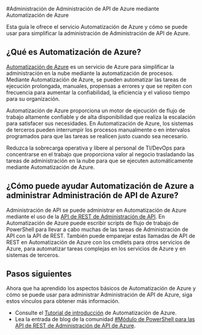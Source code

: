 <properties
	pageTitle="Administración de Administración de API de Azure mediante Automatización de Azure"
	description="Obtenga información acerca de cómo puede usarse el servicio de Automatización de Azure para administrar Administración de API de Azure."
	services="api-management, automation"
	documentationCenter=""
	authors="csand-msft"
	manager="eamono"
	editor=""/>

<tags
	ms.service="api-management"
	ms.workload="mobile"
	ms.tgt_pltfrm="na"
	ms.devlang="na"
	ms.topic="article"
	ms.date="07/16/2015"
	ms.author="csand"/>



#Administración de Administración de API de Azure mediante Automatización de Azure

Esta guía le ofrece el servicio Automatización de Azure y cómo se puede usar para simplificar la administración de Administración de API de Azure.

## ¿Qué es Automatización de Azure?

[Automatización de Azure](https://azure.microsoft.com/services/automation/) es un servicio de Azure para simplificar la administración en la nube mediante la automatización de procesos. Mediante Automatización de Azure, se pueden automatizar las tareas de ejecución prolongada, manuales, propensas a errores y que se repiten con frecuencia para aumentar la confiabilidad, la eficiencia y el valioso tiempo para su organización.

Automatización de Azure proporciona un motor de ejecución de flujo de trabajo altamente confiable y de alta disponibilidad que realiza la escalación para satisfacer sus necesidades. En Automatización de Azure, los sistemas de terceros pueden interrumpir los procesos manualmente o en intervalos programados para que las tareas se realicen justo cuando sea necesario.

Reduzca la sobrecarga operativa y libere al personal de TI/DevOps para concentrarse en el trabajo que proporciona valor al negocio trasladando las tareas de administración en la nube para que se ejecuten automáticamente mediante Automatización de Azure.


## ¿Cómo puede ayudar Automatización de Azure a administrar Administración de API de Azure?

Administración de API se puede administrar en Automatización de Azure mediante el uso de la [API de REST de Administración de API](https://msdn.microsoft.com/library/azure/dn776326.aspx). En Automatización de Azure puede escribir scripts de flujo de trabajo de PowerShell para llevar a cabo muchas de las tareas de Administración de API con la API de REST. También puede emparejar estas llamadas de API de REST en Automatización de Azure con los cmdlets para otros servicios de Azure, para automatizar tareas complejas en los servicios de Azure y en sistemas de terceros.


## Pasos siguientes

Ahora que ha aprendido los aspectos básicos de Automatización de Azure y cómo se puede usar para administrar Administración de API de Azure, siga estos vínculos para obtener más información.

* Consulte el [Tutorial de introducción](../automation-create-runbook-from-samples.md) de Automatización de Azure.
* Lea la entrada de blog de la comunidad [#Módulo de PowerShell para las API de REST de Administración de API de Azure](https://alexandrebrisebois.wordpress.com/2014/08/17/powershell-module-for-the-azure-api-management-rest-apis/).
 

<!---HONumber=AcomDC_0128_2016-->